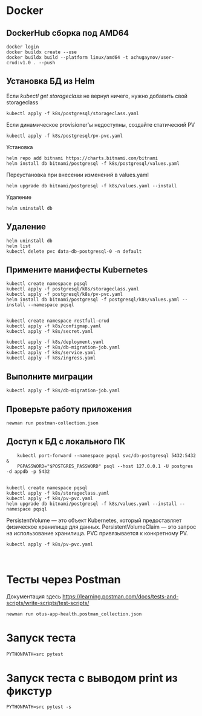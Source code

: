 # Docker

## DockerHub сборка под AMD64
```shell
docker login
docker buildx create --use
docker buildx build --platform linux/amd64 -t achugaynov/user-crud:v1.0 . --push
```

## Установка БД из Helm
Если _kubectl get storageclass_ не вернул ничего, нужно добавить свой storageclass
```shell
kubectl apply -f k8s/postgresql/storageclass.yaml
```

Если динамическое provisioner'ы недоступны, создайте статический PV
```shell
kubectl apply -f k8s/postgresql/pv-pvc.yaml
```

Установка
```shell
helm repo add bitnami https://charts.bitnami.com/bitnami
helm install db bitnami/postgresql -f k8s/postgresql/values.yaml
```

Переустановка при внесении изменений в values.yaml
```shell
helm upgrade db bitnami/postgresql -f k8s/values.yaml --install
```

Удаление
```shell
helm uninstall db
```


## Удаление
```shell
helm uninstall db
helm list
kubectl delete pvc data-db-postgresql-0 -n default
```

## Примените манифесты Kubernetes
```shell
kubectl create namespace pqsql
kubectl apply -f postgresql/k8s/storageclass.yaml
kubectl apply -f postgresql/k8s/pv-pvc.yaml
helm install db bitnami/postgresql -f postgresql/k8s/values.yaml --install --namespace pqsql


kubectl create namespace restfull-crud
kubectl apply -f k8s/configmap.yaml
kubectl apply -f k8s/secret.yaml

kubectl apply -f k8s/deployment.yaml
kubectl apply -f k8s/db-migration-job.yaml
kubectl apply -f k8s/service.yaml
kubectl apply -f k8s/ingress.yaml
```

## Выполните миграции
```shell
kubectl apply -f k8s/db-migration-job.yaml
```

## Проверьте работу приложения
```shell
newman run postman-collection.json
```

## Доступ к БД с локального ПК
```shell
    kubectl port-forward --namespace pqsql svc/db-postgresql 5432:5432 &
    PGPASSWORD="$POSTGRES_PASSWORD" psql --host 127.0.0.1 -U postgres -d appdb -p 5432
```


## 
```shell
kubectl create namespace pqsql
kubectl apply -f k8s/storageclass.yaml
kubectl apply -f k8s/pv-pvc.yaml
helm upgrade db bitnami/postgresql -f k8s/values.yaml --install --namespace pqsql
```

PersistentVolume — это объект Kubernetes, который предоставляет физическое хранилище для данных.
PersistentVolumeClaim — это запрос на использование хранилища. PVC привязывается к конкретному PV.
```shell
kubectl apply -f k8s/pv-pvc.yaml
```


## 
```shell
```


# Тесты через Postman
Документация здесь https://learning.postman.com/docs/tests-and-scripts/write-scripts/test-scripts/
```shell
newman run otus-app-health.postman_collection.json
```

# Запуск теста
```shell
PYTHONPATH=src pytest
```

# Запуск теста с выводом print из фикстур
```shell
PYTHONPATH=src pytest -s
```
